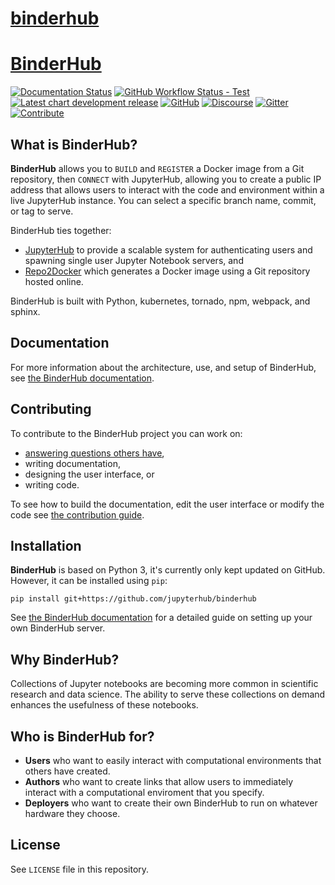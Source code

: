 # [binderhub](https://github.com/jupyterhub/binderhub)

# [BinderHub](https://github.com/jupyterhub/binderhub)

[![Documentation Status](https://img.shields.io/readthedocs/binderhub?logo=read-the-docs)](https://binderhub.readthedocs.io/en/latest/)
[![GitHub Workflow Status - Test](https://img.shields.io/github/actions/workflow/status/jupyterhub/binderhub/test.yml?logo=github&label=tests)](https://github.com/jupyterhub/binderhub/actions)
[![Latest chart development release](https://img.shields.io/badge/dynamic/json.svg?label=latest&url=https://jupyterhub.github.io/helm-chart/info.json&query=$.binderhub.latest&colorB=orange)](https://jupyterhub.github.io/helm-chart/)
[![GitHub](https://img.shields.io/badge/issue_tracking-github-blue.svg)](https://github.com/jupyterhub/binderhub/issues)
[![Discourse](https://img.shields.io/badge/help_forum-discourse-blue.svg)](https://discourse.jupyter.org/c/binder/binderhub)
[![Gitter](https://img.shields.io/badge/social_chat-gitter-blue.svg)](https://gitter.im/jupyterhub/binder)
[![Contribute](https://img.shields.io/badge/I_want_to_contribute!-grey?logo=jupyter)](https://binderhub.readthedocs.io/en/latest/contribute.html)

## What is BinderHub?

**BinderHub** allows you to `BUILD` and `REGISTER` a Docker image from a
Git repository, then `CONNECT` with JupyterHub, allowing you to create a
public IP address that allows users to interact with the code and
environment within a live JupyterHub instance. You can select a specific
branch name, commit, or tag to serve.

BinderHub ties together:

- [JupyterHub](https://github.com/jupyterhub/jupyterhub) to provide a scalable
  system for authenticating users and spawning single user Jupyter Notebook
  servers, and
- [Repo2Docker](https://github.com/jupyter/repo2docker) which generates a Docker
  image using a Git repository hosted online.

BinderHub is built with Python, kubernetes, tornado, npm, webpack, and
sphinx.

## Documentation

For more information about the architecture, use, and setup of
BinderHub, see [the BinderHub
documentation](https://binderhub.readthedocs.io).

## Contributing

To contribute to the BinderHub project you can work on:

- [answering questions others have](https://discourse.jupyter.org/),
- writing documentation,
- designing the user interface, or
- writing code.

To see how to build the documentation, edit the user interface or modify
the code see [the contribution
guide](https://github.com/jupyterhub/binderhub/blob/HEAD/CONTRIBUTING.md).

## Installation

**BinderHub** is based on Python 3, it's currently only kept updated on GitHub.
However, it can be installed using `pip`:

    pip install git+https://github.com/jupyterhub/binderhub

See [the BinderHub documentation](https://binderhub.readthedocs.io) for
a detailed guide on setting up your own BinderHub server.

## Why BinderHub?

Collections of Jupyter notebooks are becoming more common in scientific
research and data science. The ability to serve these collections on
demand enhances the usefulness of these notebooks.

## Who is BinderHub for?

- **Users** who want to easily interact with computational environments that
  others have created.
- **Authors** who want to create links that allow users to immediately interact
  with a computational enviroment that you specify.
- **Deployers** who want to create their own BinderHub to run on whatever
  hardware they choose.

## License

See `LICENSE` file in this repository.
